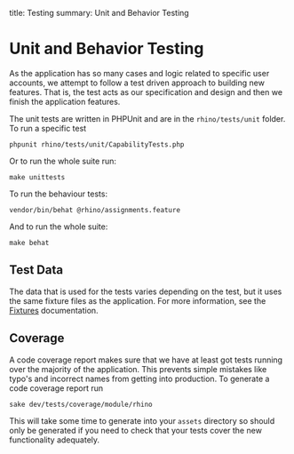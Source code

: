 title: Testing
summary: Unit and Behavior Testing

# Unit and Behavior Testing

As the application has so many cases and logic related to specific user 
accounts, we attempt to follow a test driven approach to building new features. 
That is, the test acts as our specification and design and then we finish the 
application features.

The unit tests are written in PHPUnit and are in the `rhino/tests/unit` folder. 
To run a specific test

	phpunit rhino/tests/unit/CapabilityTests.php

Or to run the whole suite run:
	
	make unittests

To run the behaviour tests:

	vendor/bin/behat @rhino/assignments.feature

And to run the whole suite:

	make behat

## Test Data

The data that is used for the tests varies depending on the test, but it uses
 the same fixture files as the application. For more information, see the 
 [Fixtures](fixtures) documentation.

## Coverage

A code coverage report makes sure that we have at least got tests running over 
the majority of the application. This prevents simple mistakes like typo's and 
incorrect names from getting into production. To generate a code coverage report 
run

	sake dev/tests/coverage/module/rhino

This will take some time to generate into your `assets` directory so should 
only be generated if you need to check that your tests cover the new 
functionality adequately. 